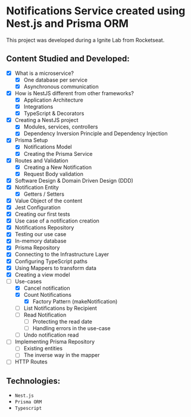 # Notifications Service created using Nest.js and Prisma ORM

This project was developed during a Ignite Lab from Rocketseat.

## Content Studied and Developed:

- [x] What is a microservice?
  - [x] One database per service
  - [x] Asynchronous communication
- [x] How is NestJS different from other frameworks?
  - [x] Application Architecture
  - [x] Integrations
  - [x] TypeScript & Decorators
- [x] Creating a NestJS project
  - [x] Modules, services, controllers
  - [x] Dependency Inversion Principle and Dependency Injection
- [x] Prisma Setup
  - [x] Notifications Model
  - [x] Creating the Prisma Service
- [x] Routes and Validation
  - [x] Creating a New Notification
  - [x] Request Body validation
- [x] Software Design & Domain Driven Design (DDD)
- [x] Notification Entity
  - [x] Getters / Setters
- [x] Value Object of the content
- [x] Jest Configuration
- [x] Creating our first tests
- [x] Use case of a notification creation
- [x] Notifications Repository
- [x] Testing our use case
- [x] In-memory database
- [x] Prisma Repository
- [x] Connecting to the Infrastructure Layer
- [x] Configuring TypeScript paths
- [x] Using Mappers to transform data
- [x] Creating a view model
- [ ] Use-cases
  - [x] Cancel notification
  - [x] Count Notifications
    - [x] Factory Pattern (makeNotification)
  - [ ] List Notifications by Recipient
  - [ ] Read Notification
    - [ ] Protecting the read date
    - [ ] Handling errors in the use-case
  - [ ] Undo notification read
- [ ] Implementing Prisma Repository
  - [ ] Existing entities
  - [ ] The inverse way in the mapper
- [ ] HTTP Routes

## Technologies:

- ``Nest.js``
- ``Prisma ORM``
- ``Typescript``
